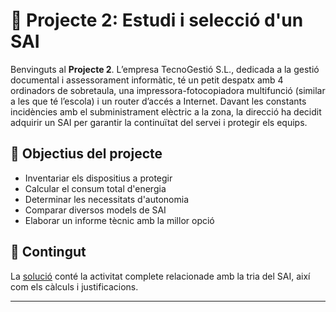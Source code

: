 # 📘 Projecte 2: Estudi i selecció d'un SAI

Benvinguts al **Projecte 2**. L’empresa TecnoGestió S.L., dedicada a la gestió documental i assessorament informàtic, té un petit despatx amb 4 ordinadors de sobretaula, una impressora-fotocopiadora multifunció (similar a les que té l’escola) i un router d’accés a Internet. Davant les constants incidències amb el subministrament elèctric a la zona, la direcció ha decidit adquirir un SAI per garantir la continuïtat del servei i protegir els equips.

## 🎯 Objectius del projecte

- Inventariar els dispositius a protegir
- Calcular el consum total d'energia
- Determinar les necessitats d'autonomia
- Comparar diversos models de SAI
- Elaborar un informe tècnic amb la millor opció

## 📂 Contingut

La [solució](./solució.md/) conté la activitat complete relacionade amb la tria del SAI, així com els càlculs i justificacions.

---

